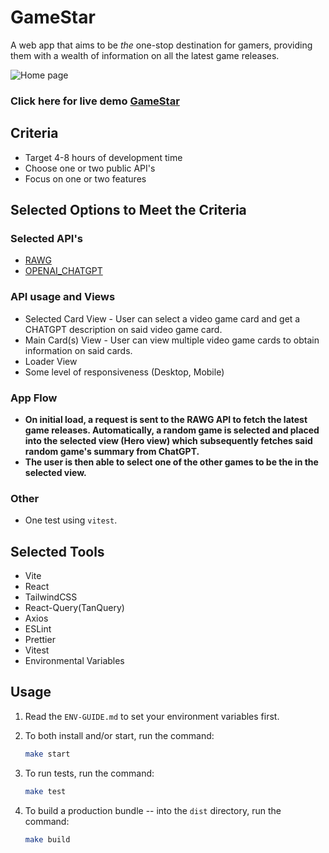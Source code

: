# GameStar

A web app that aims to be *the* one-stop destination for gamers, providing them with a wealth of information on all the latest game releases.

![Home page](https://github.com/shindigira/GameStar/blob/main/public/GameStar-example.png?raw=true "GameStar")

### Click here for live demo   <a href="https://game-star-iifzfx36q-shindigira.vercel.app/">GameStar</a>

## Criteria

- Target 4-8 hours of development time
- Choose one or two public API's
- Focus on one or two features

## Selected Options to Meet the Criteria

### Selected API's

- [RAWG](https://rawgthedocs.orels.sh/)
- [OPENAI_CHATGPT](https://platform.openai.com/docs/api-reference/completions)

### API usage and Views

* Selected Card View - User can select a video game card and get a CHATGPT description on said video game card.
* Main Card(s) View - User can view multiple video game cards to obtain information on said cards.
* Loader View
* Some level of responsiveness (Desktop, Mobile)

### App Flow

- **On initial load, a request is sent to the RAWG API to fetch the latest game releases. Automatically, a random game is selected and placed into the selected view (Hero view) which subsequently fetches said random game's summary from ChatGPT.**
- **The user is then able to select one of the other games to be the in the selected view.**

### Other

- One test using `vitest`.

## Selected Tools

- Vite
- React
- TailwindCSS
- React-Query(TanQuery)
- Axios
- ESLint
- Prettier
- Vitest
- Environmental Variables

## Usage

1.  Read the `ENV-GUIDE.md` to set your environment variables first.

2.  To both install and/or start, run the command:

    ```sh
    make start
    ```

3.  To run tests, run the command:

    ```sh
    make test
    ```

4.  To build a production bundle -- into the `dist` directory, run the command:

    ```sh
    make build
    ```

